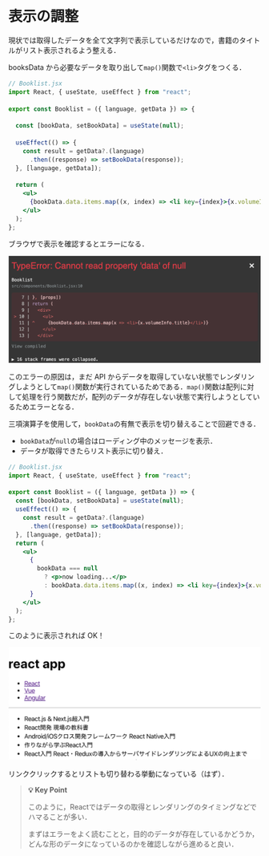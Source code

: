 # 表示の調整


現状では取得したデータを全て文字列で表示しているだけなので，書籍のタイトルがリスト表示されるよう整える．

booksData から必要なデータを取り出して`map()`関数で`<li>`タグをつくる．

```jsx
// Booklist.jsx
import React, { useState, useEffect } from "react";

export const Booklist = ({ language, getData }) => {

  const [bookData, setBookData] = useState(null);

  useEffect(() => {
    const result = getData?.(language)
      .then((response) => setBookData(response));
  }, [language, getData]);

  return (
    <ul>
      {bookData.data.items.map((x, index) => <li key={index}>{x.volumeInfo.title}</li>)}
    </ul>
  );
};

```

ブラウザで表示を確認するとエラーになる．

![メイン画面10](./img/mainview10.png)

このエラーの原因は，まだ API からデータを取得していない状態でレンダリングしようとして`map()`関数が実行されているためである．`map()`関数は配列に対して処理を行う関数だが，配列のデータが存在しない状態で実行しようとしているためエラーとなる．

三項演算子を使用して，`bookData`の有無で表示を切り替えることで回避できる．

- `bookData`が`null`の場合はローディング中のメッセージを表示．
- データが取得できたらリスト表示に切り替え．

```jsx
// Booklist.jsx
import React, { useState, useEffect } from "react";

export const Booklist = ({ language, getData }) => {
  const [bookData, setBookData] = useState(null);
  useEffect(() => {
    const result = getData?.(language)
      .then((response) => setBookData(response));
  }, [language, getData]);
  return (
    <ul>
      {
        bookData === null
          ? <p>now loading...</p>
          : bookData.data.items.map((x, index) => <li key={index}>{x.volumeInfo.title}</li>)
      }
    </ul>
  );
};

```

このように表示されれば OK！

![メイン画面11](./img/mainview11.png)

リンククリックするとリストも切り替わる挙動になっている（はず）．

>**💡 Key Point**
>
>このように，Reactではデータの取得とレンダリングのタイミングなどでハマることが多い．
>
>まずはエラーをよく読むことと，目的のデータが存在しているかどうか，どんな形のデータになっているのかを確認しながら進めると良い．
